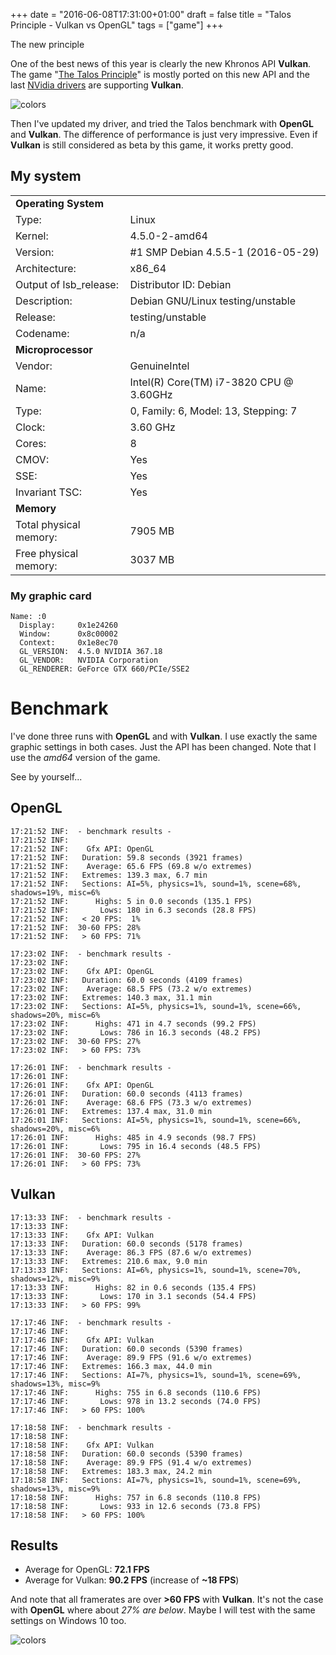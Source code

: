 +++
date = "2016-06-08T17:31:00+01:00"
draft = false
title = "Talos Principle - Vulkan vs OpenGL"
tags = ["game"]
+++

The new principle

<!--more-->

One of the best news of this year is clearly the new Khronos API **Vulkan**. The
game "[The Talos Principle](http://www.croteam.com/talosprinciple/)" is mostly
ported on this new API and the last
[NVidia drivers](https://developer.nvidia.com/vulkan-driver) are supporting
**Vulkan**.

![colors](/img/talos.jpg)

Then I've updated my driver, and tried the Talos benchmark with **OpenGL** and
**Vulkan**. The difference of performance is just very impressive. Even if
**Vulkan** is still considered as beta by this game, it works pretty good.

## My system

|                        |                                         |
| ---------------------- | --------------------------------------- |
| **Operating System**   |                                         |
| Type:                  | Linux                                   |
| Kernel:                | 4.5.0-2-amd64                           |
| Version:               | #1 SMP Debian 4.5.5-1 (2016-05-29)      |
| Architecture:          | x86_64                                  |
| Output of lsb_release: | Distributor ID: Debian                  |
| Description:           | Debian GNU/Linux testing/unstable       |
| Release:               | testing/unstable                        |
| Codename:              | n/a                                     |
| **Microprocessor**     |                                         |
| Vendor:                | GenuineIntel                            |
| Name:                  | Intel(R) Core(TM) i7-3820 CPU @ 3.60GHz |
| Type:                  | 0, Family: 6, Model: 13, Stepping: 7    |
| Clock:                 | 3.60 GHz                                |
| Cores:                 | 8                                       |
| CMOV:                  | Yes                                     |
| SSE:                   | Yes                                     |
| Invariant TSC:         | Yes                                     |
| **Memory**             |                                         |
| Total physical memory: | 7905 MB                                 |
| Free physical memory:  | 3037 MB                                 |

### My graphic card

```text
Name: :0
  Display:     0x1e24260
  Window:      0x8c00002
  Context:     0x1e8ec70
  GL_VERSION:  4.5.0 NVIDIA 367.18
  GL_VENDOR:   NVIDIA Corporation
  GL_RENDERER: GeForce GTX 660/PCIe/SSE2
```

# Benchmark

I've done three runs with **OpenGL** and with **Vulkan**. I use exactly the same
graphic settings in both cases. Just the API has been changed. Note that I use
the _amd64_ version of the game.

See by yourself...

## OpenGL

```text
17:21:52 INF:  - benchmark results -
17:21:52 INF:
17:21:52 INF:    Gfx API: OpenGL
17:21:52 INF:   Duration: 59.8 seconds (3921 frames)
17:21:52 INF:    Average: 65.6 FPS (69.8 w/o extremes)
17:21:52 INF:   Extremes: 139.3 max, 6.7 min
17:21:52 INF:   Sections: AI=5%, physics=1%, sound=1%, scene=68%, shadows=19%, misc=6%
17:21:52 INF:      Highs: 5 in 0.0 seconds (135.1 FPS)
17:21:52 INF:       Lows: 180 in 6.3 seconds (28.8 FPS)
17:21:52 INF:   < 20 FPS:  1%
17:21:52 INF:  30-60 FPS: 28%
17:21:52 INF:   > 60 FPS: 71%
```

```text
17:23:02 INF:  - benchmark results -
17:23:02 INF:
17:23:02 INF:    Gfx API: OpenGL
17:23:02 INF:   Duration: 60.0 seconds (4109 frames)
17:23:02 INF:    Average: 68.5 FPS (73.2 w/o extremes)
17:23:02 INF:   Extremes: 140.3 max, 31.1 min
17:23:02 INF:   Sections: AI=5%, physics=1%, sound=1%, scene=66%, shadows=20%, misc=6%
17:23:02 INF:      Highs: 471 in 4.7 seconds (99.2 FPS)
17:23:02 INF:       Lows: 786 in 16.3 seconds (48.2 FPS)
17:23:02 INF:  30-60 FPS: 27%
17:23:02 INF:   > 60 FPS: 73%
```

```text
17:26:01 INF:  - benchmark results -
17:26:01 INF:
17:26:01 INF:    Gfx API: OpenGL
17:26:01 INF:   Duration: 60.0 seconds (4113 frames)
17:26:01 INF:    Average: 68.6 FPS (73.3 w/o extremes)
17:26:01 INF:   Extremes: 137.4 max, 31.0 min
17:26:01 INF:   Sections: AI=5%, physics=1%, sound=1%, scene=66%, shadows=20%, misc=6%
17:26:01 INF:      Highs: 485 in 4.9 seconds (98.7 FPS)
17:26:01 INF:       Lows: 795 in 16.4 seconds (48.5 FPS)
17:26:01 INF:  30-60 FPS: 27%
17:26:01 INF:   > 60 FPS: 73%
```

## Vulkan

```text
17:13:33 INF:  - benchmark results -
17:13:33 INF:
17:13:33 INF:    Gfx API: Vulkan
17:13:33 INF:   Duration: 60.0 seconds (5178 frames)
17:13:33 INF:    Average: 86.3 FPS (87.6 w/o extremes)
17:13:33 INF:   Extremes: 210.6 max, 9.0 min
17:13:33 INF:   Sections: AI=6%, physics=1%, sound=1%, scene=70%, shadows=12%, misc=9%
17:13:33 INF:      Highs: 82 in 0.6 seconds (135.4 FPS)
17:13:33 INF:       Lows: 170 in 3.1 seconds (54.4 FPS)
17:13:33 INF:   > 60 FPS: 99%
```

```text
17:17:46 INF:  - benchmark results -
17:17:46 INF:
17:17:46 INF:    Gfx API: Vulkan
17:17:46 INF:   Duration: 60.0 seconds (5390 frames)
17:17:46 INF:    Average: 89.9 FPS (91.6 w/o extremes)
17:17:46 INF:   Extremes: 166.3 max, 44.0 min
17:17:46 INF:   Sections: AI=7%, physics=1%, sound=1%, scene=69%, shadows=13%, misc=9%
17:17:46 INF:      Highs: 755 in 6.8 seconds (110.6 FPS)
17:17:46 INF:       Lows: 978 in 13.2 seconds (74.0 FPS)
17:17:46 INF:   > 60 FPS: 100%
```

```text
17:18:58 INF:  - benchmark results -
17:18:58 INF:
17:18:58 INF:    Gfx API: Vulkan
17:18:58 INF:   Duration: 60.0 seconds (5390 frames)
17:18:58 INF:    Average: 89.9 FPS (91.4 w/o extremes)
17:18:58 INF:   Extremes: 183.3 max, 24.2 min
17:18:58 INF:   Sections: AI=7%, physics=1%, sound=1%, scene=69%, shadows=13%, misc=9%
17:18:58 INF:      Highs: 757 in 6.8 seconds (110.8 FPS)
17:18:58 INF:       Lows: 933 in 12.6 seconds (73.8 FPS)
17:18:58 INF:   > 60 FPS: 100%
```

## Results

- Average for OpenGL: **72.1 FPS**
- Average for Vulkan: **90.2 FPS** (increase of **~18 FPS**)

And note that all framerates are over **>60 FPS** with **Vulkan**. It's not the
case with **OpenGL** where about _27% are below_. Maybe I will test with the
same settings on Windows 10 too.

![colors](/img/bench.svg)
